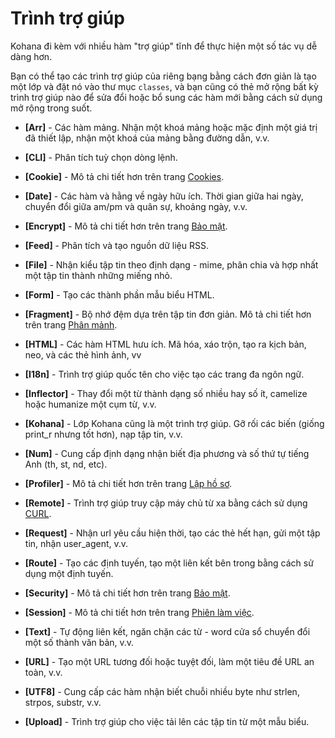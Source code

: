 # Trình trợ giúp

Kohana đi kèm với nhiều hàm "trợ giúp" tĩnh để thực hiện một số tác vụ dễ dàng hơn.

Bạn có thể tạo các trình trợ giúp của riêng bạng bằng cách đơn giản là tạo một lớp và đặt nó vào thư mục `classes`, và bạn cũng có thẻ mở rộng bất kỳ trình trợ giúp nào để sửa đổi hoặc bổ sung các hàm mới bằng cách sử dụng mở rộng trong suốt.

 - **[Arr]** - Các hàm mảng. Nhận một khoá mảng hoặc mặc định một giá trị đã thiết lập, nhận một khoá của mảng bằng đường dẫn, v.v.

 - **[CLI]** - Phân tích tuỳ chọn dòng lệnh.

 - **[Cookie]** - Mô tả chi tiết hơn trên trang [Cookies](cookies).

 - **[Date]** - Các hàm và hằng về ngày hữu ích. Thời gian giữa hai ngày, chuyển đổi giữa am/pm và quân sự, khoảng ngày, v.v.
 
 - **[Encrypt]** - Mô tả chi tiết hơn trên trang [Bảo mật](security).
 
 - **[Feed]** - Phân tích và tạo nguồn dữ liệu RSS.
 
 - **[File]** - Nhận kiểu tập tin theo định dạng - mime, phân chia và hợp nhất một tập tin thành những miếng nhỏ.
 
 - **[Form]** - Tạo các thành phần mẫu biểu HTML.
 
 - **[Fragment]** - Bộ nhớ đệm dựa trên tập tin đơn giản. Mô tả chi tiết hơn trên trang [Phân mảnh](fragments).

 - **[HTML]** - Các hàm HTML hưu ích. Mã hóa, xáo trộn, tạo ra kịch bản, neo, và các thẻ hình ảnh, vv
 
 - **[I18n]** - Trình trợ giúp quốc tên cho việc tạo các trang đa ngôn ngữ.
 
 - **[Inflector]** - Thay đổi một từ thành dạng số nhiều hay số ít, camelize hoặc humanize một cụm từ, v.v.
 
 - **[Kohana]** - Lớp Kohana cũng là một trình trợ giúp. Gỡ rối các biến (giống print_r nhưng tốt hơn), nạp tập tin, v.v.
 
 - **[Num]** - Cung cấp định dạng nhận biết địa phương và số thứ tự tiếng Anh (th, st, nd, etc).
 
 - **[Profiler]** - Mô tả chi tiết hơn trên trang [Lập hồ sơ](profiling).

 - **[Remote]** - Trình trợ giúp truy cập máy chủ từ xa bằng cách sử dụng [CURL](http://php.net/curl).
 
 - **[Request]** - Nhận url yêu cầu hiện thời, tạo các thẻ hết hạn, gửi một tập tin, nhận user_agent, v.v.
 
 - **[Route]** - Tạo các định tuyến, tạo một liên kết bên trong bằng cách sử dụng một định tuyến.
 
 - **[Security]** - Mô tả chi tiết hơn trên trang [Bảo mật](security).
 
 - **[Session]** - Mô tả chi tiết hơn trên trang [Phiên làm việc](sessions).
 
 - **[Text]** - Tự động liên kết, ngăn chặn các từ - word cửa sổ chuyển đổi một số thành văn bản, v.v.
 
 - **[URL]** - Tạo một URL tương đối hoặc tuyệt đối, làm một tiêu đề URL an toàn, v.v.
 
 - **[UTF8]** - Cung cấp các hàm nhận biết chuỗi nhiều byte như strlen, strpos, substr, v.v.
 
 - **[Upload]** - Trình trợ giúp cho việc tải lên các tập tin từ một mẫu biểu.
